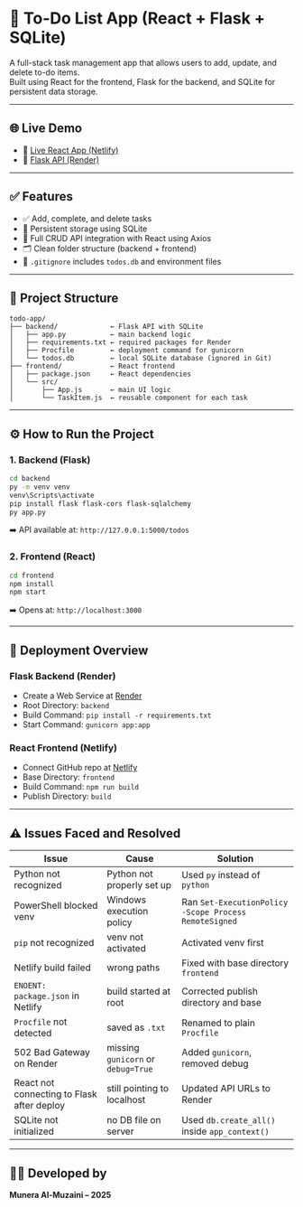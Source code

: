 # 📝 To-Do List App (React + Flask + SQLite)

A full-stack task management app that allows users to add, update, and delete to-do items.  
Built using React for the frontend, Flask for the backend, and SQLite for persistent data storage.

---

## 🌐 Live Demo

- 🔗 [Live React App (Netlify)](https://glistening-sable-7fd2fc.netlify.app)
- 🔗 [Flask API (Render)](https://to-do-list-app-hm0s.onrender.com/todos)

---

## ✅ Features

- ✅ Add, complete, and delete tasks
- 💾 Persistent storage using SQLite
- 🔄 Full CRUD API integration with React using Axios
- 🗂️ Clean folder structure (backend + frontend)
- 🔐 `.gitignore` includes `todos.db` and environment files

---

## 📂 Project Structure

```
todo-app/
├── backend/             ← Flask API with SQLite
│   ├── app.py           ← main backend logic
│   ├── requirements.txt ← required packages for Render
│   ├── Procfile         ← deployment command for gunicorn
│   └── todos.db         ← local SQLite database (ignored in Git)
├── frontend/            ← React frontend
│   ├── package.json     ← React dependencies
│   └── src/
│       ├── App.js       ← main UI logic
│       └── TaskItem.js  ← reusable component for each task
```

---

## ⚙️ How to Run the Project

### 1. Backend (Flask)

```bash
cd backend
py -m venv venv
venv\Scripts\activate
pip install flask flask-cors flask-sqlalchemy
py app.py
```

➡️ API available at: `http://127.0.0.1:5000/todos`

### 2. Frontend (React)

```bash
cd frontend
npm install
npm start
```

➡️ Opens at: `http://localhost:3000`

---

## 🚀 Deployment Overview

### Flask Backend (Render)

- Create a Web Service at [Render](https://render.com)
- Root Directory: `backend`
- Build Command: `pip install -r requirements.txt`
- Start Command: `gunicorn app:app`

### React Frontend (Netlify)

- Connect GitHub repo at [Netlify](https://netlify.com)
- Base Directory: `frontend`
- Build Command: `npm run build`
- Publish Directory: `build`

---

## ⚠️ Issues Faced and Resolved

| Issue | Cause | Solution |
|-------|-------|----------|
| Python not recognized | Python not properly set up | Used `py` instead of `python` |
| PowerShell blocked venv | Windows execution policy | Ran `Set-ExecutionPolicy -Scope Process RemoteSigned` |
| `pip` not recognized | venv not activated | Activated venv first |
| Netlify build failed | wrong paths | Fixed with base directory `frontend` |
| `ENOENT: package.json` in Netlify | build started at root | Corrected publish directory and base |
| `Procfile` not detected | saved as `.txt` | Renamed to plain `Procfile` |
| 502 Bad Gateway on Render | missing `gunicorn` or `debug=True` | Added `gunicorn`, removed debug |
| React not connecting to Flask after deploy | still pointing to localhost | Updated API URLs to Render |
| SQLite not initialized | no DB file on server | Used `db.create_all()` inside `app_context()` |

---

## 👩‍💻 Developed by

**Munera Al-Muzaini – 2025**
